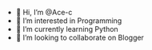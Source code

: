 - 👋 Hi, I’m @Ace-c
- 👀 I’m interested in Programming
- 🌱 I’m currently learning Python
- 💞️ I’m looking to collaborate on Blogger

<!---
Ace-c/Ace-c is a ✨ special ✨ repository because its `README.md` (this file) appears on your GitHub profile.
You can click the Preview link to take a look at your changes.
--->
